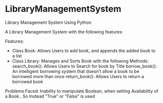 # LibraryManagementSystem
Library Management System Using Python

A Library Management System with the following features:

Features:
-  Class Book: Allows Users to add book, and appends the added book to a list
- Class Library: Manages and Sorts Book with the following Methods:
      search_book(): Allows Users to Search for book by Title
      borrow_book(): An intelligent borrowing system that doesn't allow a book to be borrowed more than once
      return_book(): Allows Users to return a borrowed book


Problems Faced:
   Inability to manipulate Boolean, when setting Availability of a Book.. So Instead "True" or "False" is used
